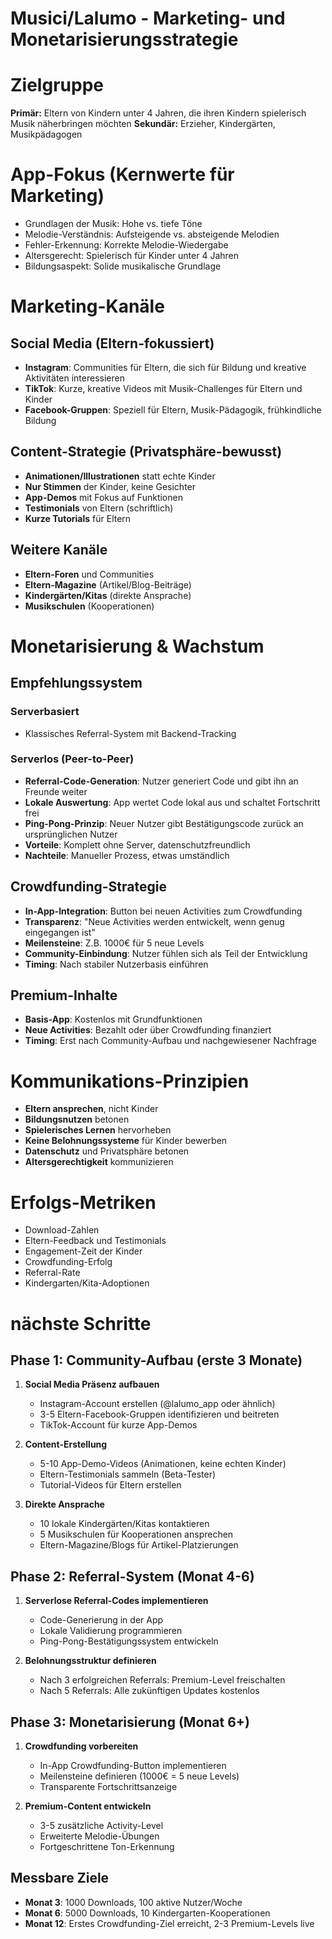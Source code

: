 Musici/Lalumo - Marketing- und Monetarisierungsstrategie
=====

# Zielgruppe
**Primär:** Eltern von Kindern unter 4 Jahren, die ihren Kindern spielerisch Musik näherbringen möchten
**Sekundär:** Erzieher, Kindergärten, Musikpädagogen

# App-Fokus (Kernwerte für Marketing)
- Grundlagen der Musik: Hohe vs. tiefe Töne
- Melodie-Verständnis: Aufsteigende vs. absteigende Melodien  
- Fehler-Erkennung: Korrekte Melodie-Wiedergabe
- Altersgerecht: Spielerisch für Kinder unter 4 Jahren
- Bildungsaspekt: Solide musikalische Grundlage

# Marketing-Kanäle

## Social Media (Eltern-fokussiert)
- **Instagram**: Communities für Eltern, die sich für Bildung und kreative Aktivitäten interessieren
- **TikTok**: Kurze, kreative Videos mit Musik-Challenges für Eltern und Kinder
- **Facebook-Gruppen**: Speziell für Eltern, Musik-Pädagogik, frühkindliche Bildung

## Content-Strategie (Privatsphäre-bewusst)
- **Animationen/Illustrationen** statt echte Kinder
- **Nur Stimmen** der Kinder, keine Gesichter
- **App-Demos** mit Fokus auf Funktionen
- **Testimonials** von Eltern (schriftlich)
- **Kurze Tutorials** für Eltern

## Weitere Kanäle
- **Eltern-Foren** und Communities
- **Eltern-Magazine** (Artikel/Blog-Beiträge)
- **Kindergärten/Kitas** (direkte Ansprache)
- **Musikschulen** (Kooperationen)

# Monetarisierung & Wachstum

## Empfehlungssystem
### Serverbasiert
- Klassisches Referral-System mit Backend-Tracking

### Serverlos (Peer-to-Peer)
- **Referral-Code-Generation**: Nutzer generiert Code und gibt ihn an Freunde weiter
- **Lokale Auswertung**: App wertet Code lokal aus und schaltet Fortschritt frei
- **Ping-Pong-Prinzip**: Neuer Nutzer gibt Bestätigungscode zurück an ursprünglichen Nutzer
- **Vorteile**: Komplett ohne Server, datenschutzfreundlich
- **Nachteile**: Manueller Prozess, etwas umständlich

## Crowdfunding-Strategie
- **In-App-Integration**: Button bei neuen Activities zum Crowdfunding
- **Transparenz**: "Neue Activities werden entwickelt, wenn genug eingegangen ist"
- **Meilensteine**: Z.B. 1000€ für 5 neue Levels
- **Community-Einbindung**: Nutzer fühlen sich als Teil der Entwicklung
- **Timing**: Nach stabiler Nutzerbasis einführen

## Premium-Inhalte
- **Basis-App**: Kostenlos mit Grundfunktionen
- **Neue Activities**: Bezahlt oder über Crowdfunding finanziert
- **Timing**: Erst nach Community-Aufbau und nachgewiesener Nachfrage

# Kommunikations-Prinzipien
- **Eltern ansprechen**, nicht Kinder
- **Bildungsnutzen** betonen
- **Spielerisches Lernen** hervorheben
- **Keine Belohnungssysteme** für Kinder bewerben
- **Datenschutz** und Privatsphäre betonen
- **Altersgerechtigkeit** kommunizieren

# Erfolgs-Metriken
- Download-Zahlen
- Eltern-Feedback und Testimonials
- Engagement-Zeit der Kinder
- Crowdfunding-Erfolg
- Referral-Rate
- Kindergarten/Kita-Adoptionen

# nächste Schritte

## Phase 1: Community-Aufbau (erste 3 Monate)
1. **Social Media Präsenz aufbauen**
   - Instagram-Account erstellen (@lalumo_app oder ähnlich)
   - 3-5 Eltern-Facebook-Gruppen identifizieren und beitreten
   - TikTok-Account für kurze App-Demos

2. **Content-Erstellung**
   - 5-10 App-Demo-Videos (Animationen, keine echten Kinder)
   - Eltern-Testimonials sammeln (Beta-Tester)
   - Tutorial-Videos für Eltern erstellen

3. **Direkte Ansprache**
   - 10 lokale Kindergärten/Kitas kontaktieren
   - 5 Musikschulen für Kooperationen ansprechen
   - Eltern-Magazine/Blogs für Artikel-Platzierungen

## Phase 2: Referral-System (Monat 4-6)
1. **Serverlose Referral-Codes implementieren**
   - Code-Generierung in der App
   - Lokale Validierung programmieren
   - Ping-Pong-Bestätigungssystem entwickeln

2. **Belohnungsstruktur definieren**
   - Nach 3 erfolgreichen Referrals: Premium-Level freischalten
   - Nach 5 Referrals: Alle zukünftigen Updates kostenlos

## Phase 3: Monetarisierung (Monat 6+)
1. **Crowdfunding vorbereiten**
   - In-App Crowdfunding-Button implementieren
   - Meilensteine definieren (1000€ = 5 neue Levels)
   - Transparente Fortschrittsanzeige

2. **Premium-Content entwickeln**
   - 3-5 zusätzliche Activity-Level
   - Erweiterte Melodie-Übungen
   - Fortgeschrittene Ton-Erkennung

## Messbare Ziele
- **Monat 3**: 1000 Downloads, 100 aktive Nutzer/Woche
- **Monat 6**: 5000 Downloads, 10 Kindergarten-Kooperationen
- **Monat 12**: Erstes Crowdfunding-Ziel erreicht, 2-3 Premium-Levels live
